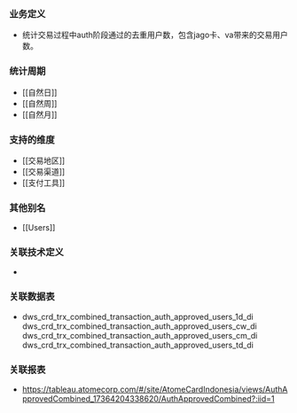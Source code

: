 ### 业务定义

* 统计交易过程中auth阶段通过的去重用户数，包含jago卡、va带来的交易用户数。
### 统计周期

* [[自然日]] 
* [[自然周]]
* [[自然月]]
### 支持的维度

* [[交易地区]] 
* [[交易渠道]]
* [[支付工具]]

### 其他别名

* [[Users]]
### 关联技术定义

* 
### 关联数据表

* dws_crd_trx_combined_transaction_auth_approved_users_1d_di dws_crd_trx_combined_transaction_auth_approved_users_cw_di dws_crd_trx_combined_transaction_auth_approved_users_cm_di dws_crd_trx_combined_transaction_auth_approved_users_td_di
### 关联报表
* https://tableau.atomecorp.com/#/site/AtomeCardIndonesia/views/AuthApprovedCombined_17364204338620/AuthApprovedCombined?:iid=1